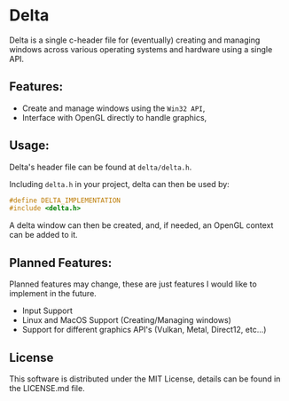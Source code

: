 # Delta
Delta is a single c-header file for (eventually) creating and managing windows across various
operating systems and hardware using a single API.

## Features:
- Create and manage windows using the `Win32 API`,
- Interface with OpenGL directly to handle graphics,

## Usage:
Delta's header file can be found at `delta/delta.h`.

Including `delta.h` in your project, delta can then be used by: 
```c
#define DELTA_IMPLEMENTATION
#include <delta.h>
```
A delta window can then be created, and, if needed, an OpenGL context can be added to it.

## Planned Features:
 Planned features may change, these are just features I would like to implement in the future.
- Input Support
- Linux and MacOS Support (Creating/Managing windows)
- Support for different graphics API's (Vulkan, Metal, Direct12, etc...)

## License
This software is distributed under the MIT License, details can be found in the LICENSE.md file.
